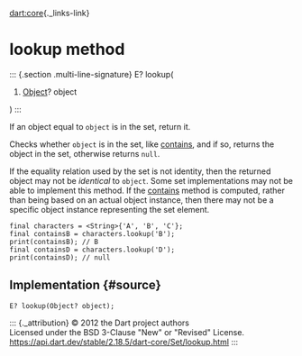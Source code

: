 [dart:core](../../dart-core/dart-core-library){._links-link}

lookup method
=============

::: {.section .multi-line-signature}
E? lookup(

1.  [Object](../object-class)? object

)
:::

If an object equal to `object` is in the set, return it.

Checks whether `object` is in the set, like [contains](contains), and if
so, returns the object in the set, otherwise returns `null`.

If the equality relation used by the set is not identity, then the
returned object may not be *identical* to `object`. Some set
implementations may not be able to implement this method. If the
[contains](contains) method is computed, rather than being based on an
actual object instance, then there may not be a specific object instance
representing the set element.

``` {.language-dart data-language="dart"}
final characters = <String>{'A', 'B', 'C'};
final containsB = characters.lookup('B');
print(containsB); // B
final containsD = characters.lookup('D');
print(containsD); // null
```

Implementation {#source}
--------------

``` {.language-dart data-language="dart"}
E? lookup(Object? object);
```

::: {._attribution}
© 2012 the Dart project authors\
Licensed under the BSD 3-Clause \"New\" or \"Revised\" License.\
<https://api.dart.dev/stable/2.18.5/dart-core/Set/lookup.html>
:::
